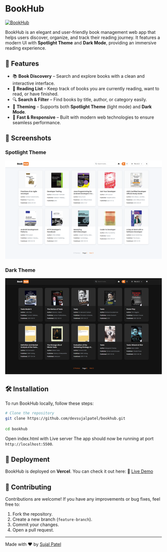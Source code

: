 # BookHub

[![BookHub](https://vercel.com/button)](https://bookhub-theta.vercel.app/)


BookHub is an elegant and user-friendly book management web app that helps users discover, organize, and track their reading journey. It features a modern UI with **Spotlight Theme** and **Dark Mode**, providing an immersive reading experience.

## 🌟 Features
- 📚 **Book Discovery** – Search and explore books with a clean and interactive interface.
- 📖 **Reading List** – Keep track of books you are currently reading, want to read, or have finished.
- 🔍 **Search & Filter** – Find books by title, author, or category easily.
- 🎨 **Theming** – Supports both **Spotlight Theme** (light mode) and **Dark Mode**.
- 🚀 **Fast & Responsive** – Built with modern web technologies to ensure seamless performance.

## 🎨 Screenshots
### Spotlight Theme
![Spotlight Theme](./assets/light-theme.png)

### Dark Theme
![Dark Theme](./assets/dark-theme.png)

## 🛠️ Installation
To run BookHub locally, follow these steps:

```bash
# Clone the repository
git clone https://github.com/devsujalpatel/bookhub.git

cd bookhub
```
Open index.html with Live server 
The app should now be running at port `http://localhost:5500`.

## 🚀 Deployment
BookHub is deployed on **Vercel**. You can check it out here:
🔗 [Live Demo](https://bookhub-theta.vercel.app/)

## 🤝 Contributing
Contributions are welcome! If you have any improvements or bug fixes, feel free to:
1. Fork the repository.
2. Create a new branch (`feature-branch`).
3. Commit your changes.
4. Open a pull request.


---
Made with ❤️ by [Sujal Patel](https://github.com/devsujalpatel)

